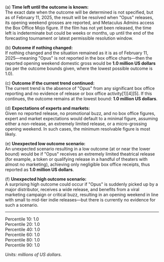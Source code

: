 (a) **Time left until the outcome is known:**  
The exact date when the outcome will be determined is not specified, but as of February 11, 2025, the result will be resolved when "Opus" releases, its opening weekend grosses are reported, and Metaculus Admins access the Box Office Mojo figure. If the film has not yet been released, the time left is indeterminate but could be weeks or months, up until the end of the forecasting tournament or latest permissible resolution window.

(b) **Outcome if nothing changed:**  
If nothing changed and the situation remained as it is as of February 11, 2025—meaning "Opus" is not reported in the box office charts—then the reported opening weekend domestic gross would be **1.0 million US dollars** (as per the outcome bounds given, where the lowest possible outcome is 1.0).

(c) **Outcome if the current trend continued:**  
The current trend is the absence of "Opus" from any significant box office reporting and no evidence of release or box office activity[1][4][5]. If this continues, the outcome remains at the lowest bound: **1.0 million US dollars**.

(d) **Expectations of experts and markets:**  
Given no reported release, no promotional buzz, and no box office figures, expert and market expectations would default to a minimal figure, assuming either a non-release, an extremely limited release, or a micro-grossing opening weekend. In such cases, the minimum resolvable figure is most likely.

(e) **Unexpected low outcome scenario:**  
An unexpected scenario resulting in a low outcome (at or near the lower bound) would be if "Opus" receives an extremely limited theatrical release (for example, a token or qualifying release in a handful of theaters with almost no marketing), achieving only negligible box office receipts, thus reported as **1.0 million US dollars**.

(f) **Unexpected high outcome scenario:**  
A surprising high outcome could occur if "Opus" is suddenly picked up by a major distributor, receives a wide release, and benefits from a viral marketing campaign or critical buzz, resulting in an opening weekend in line with small to mid-tier indie releases—but there is currently no evidence for such a scenario.

---

Percentile 10: 1.0  
Percentile 20: 1.0  
Percentile 40: 1.0  
Percentile 60: 1.0  
Percentile 80: 1.0  
Percentile 90: 1.0  

*Units: millions of US dollars.*